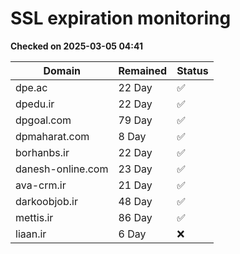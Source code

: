 # SSL expiration monitoring

**Checked on 2025-03-05 04:41**

| Domain | Remained | Status       |
|--------|----------|--------------|
| dpe.ac     | 22 Day   | ✅ |
| dpedu.ir     | 22 Day   | ✅ |
| dpgoal.com     | 79 Day   | ✅ |
| dpmaharat.com     | 8 Day   | ✅ |
| borhanbs.ir     | 22 Day   | ✅ |
| danesh-online.com     | 23 Day   | ✅ |
| ava-crm.ir     | 21 Day   | ✅ |
| darkoobjob.ir     | 48 Day   | ✅ |
| mettis.ir     | 86 Day   | ✅ |
| liaan.ir     | 6 Day   | ❌ |
